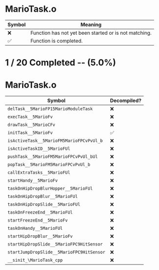 # MarioTask.o
| Symbol | Meaning 
| ------------- | ------------- 
| :x: | Function has not yet been started or is not matching. 
| :white_check_mark: | Function is completed. 


# 1 / 20 Completed -- (5.0%)
# MarioTask.o
| Symbol | Decompiled? |
| ------------- | ------------- |
| `delTask__5MarioFP15MarioModuleTask` | :x: |
| `execTask__5MarioFv` | :x: |
| `drawTask__5MarioCFv` | :x: |
| `initTask__5MarioFv` | :white_check_mark: |
| `isActiveTask__5MarioFM5MarioFPCvPvUl_b` | :x: |
| `isActiveTaskID__5MarioFUl` | :x: |
| `pushTask__5MarioFM5MarioFPCvPvUl_bUl` | :x: |
| `popTask__5MarioFM5MarioFPCvPvUl_b` | :x: |
| `callExtraTasks__5MarioFUl` | :x: |
| `startHandy__5MarioFv` | :x: |
| `taskOnHipDropBlurHopper__5MarioFUl` | :x: |
| `taskOnHipDropBlur__5MarioFUl` | :x: |
| `taskOnHipDropSlide__5MarioFUl` | :x: |
| `taskOnFreezeEnd__5MarioFUl` | :x: |
| `startFreezeEnd__5MarioFv` | :x: |
| `taskOnHandy__5MarioFUl` | :x: |
| `startHipDropBlur__5MarioFv` | :x: |
| `startHipDropSlide__5MarioFPC9HitSensor` | :x: |
| `startJumpDropSlide__5MarioFPC9HitSensor` | :x: |
| `__sinit_\MarioTask_cpp` | :x: |

